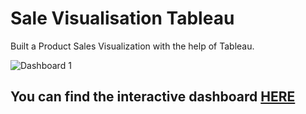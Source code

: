 # Sale Visualisation Tableau
Built a Product Sales Visualization with the help of Tableau. 

![Dashboard 1](https://github.com/DarshanHarihar1/Sale_Visualisation_Tableau/assets/144354183/2ffa5369-809a-4c79-9755-9748d1513761)

 
## **You can find the interactive dashboard [HERE]([url](https://prod-apnortheast-a.online.tableau.com/t/tableauprofile/views/SalesInsights/Dashboard1/691f9d12-57a9-4769-84c7-6836fa6db163/a3c2015f-3ff5-4489-a489-dcdae9d125d0)https://prod-apnortheast-a.online.tableau.com/t/tableauprofile/views/SalesInsights/Dashboard1/691f9d12-57a9-4769-84c7-6836fa6db163/a3c2015f-3ff5-4489-a489-dcdae9d125d0)**
